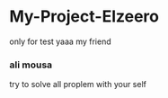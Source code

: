 # My-Project-Elzeero
only for test yaaa my friend 
### ali mousa
try to solve all proplem with your self
